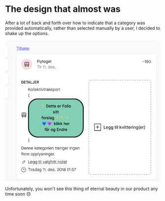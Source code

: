 # The design that almost was

After a lot of back and forth over how to indicate that a category was provided automatically, rather than selected manually by a user, I decided to shake up the options.

![Design that almost was](https://raw.githubusercontent.com/theneva/lehmann-tech/master/packages/server/design-that-almost-was.png)

Unfortunately, you won't see this thing of eternal beauty in our product any time soon 😞
